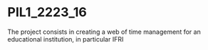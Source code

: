 # PIL1_2223_16
The project consists in creating a web of time management for an educational institution, in particular IFRI
